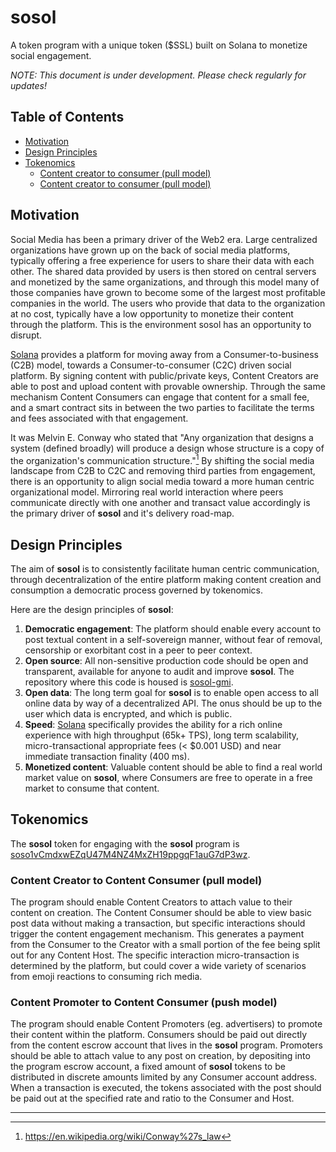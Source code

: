 # sosol

A token program with a unique token ($SSL) built on Solana to monetize social engagement.

_NOTE: This document is under development. Please check regularly for updates!_

## Table of Contents

- [Motivation](#motivation)
- [Design Principles](#design-principles)
- [Tokenomics](#tokenomics)
  - [Content creator to consumer (pull model)](#content-creator-to-consumer-pull-model)
  - [Content creator to consumer (pull model)](#content-creator-to-consumer-pull-model)

## Motivation

Social Media has been a primary driver of the Web2 era. Large centralized organizations have grown up on the back of social media platforms, typically offering a free experience for users to share their data with each other. The shared data provided by users is then stored on central servers and monetized by the same organizations, and through this model many of those companies have grown to become some of the largest most profitable companies in the world. The users who provide that data to the organization at no cost, typically have a low opportunity to monetize their content through the platform. This is the environment sosol has an opportunity to disrupt.

[Solana](https://solana.com) provides a platform for moving away from a Consumer-to-business (C2B) model, towards a Consumer-to-consumer (C2C) driven social platform. By signing content with public/private keys, Content Creators are able to post and upload content with provable ownership. Through the same mechanism Content Consumers can engage that content for a small fee, and a smart contract sits in between the two parties to facilitate the terms and fees associated with that engagement.

It was Melvin E. Conway who stated that "Any organization that designs a system (defined broadly) will produce a design whose structure is a copy of the organization's communication structure."[^1] By shifting the social media landscape from C2B to C2C and removing third parties from engagement, there is an opportunity to align social media toward a more human centric organizational model. Mirroring real world interaction where peers communicate directly with one another and transact value accordingly is the primary driver of **sosol** and it's delivery road-map.

## Design Principles

The aim of **sosol** is to consistently facilitate human centric communication, through decentralization of the entire platform making content creation and consumption a democratic process governed by tokenomics.

Here are the design principles of **sosol**:

1. **Democratic engagement**: The platform should enable every account to post textual content in a self-sovereign manner, without fear of removal, censorship or exorbitant cost in a peer to peer context.
2. **Open source**: All non-sensitive production code should be open and transparent, available for anyone to audit and improve **sosol**. The repository where this code is housed is [sosol-gmi](https://github.com/sosol-gmi).
3. **Open data**: The long term goal for **sosol** is to enable open access to all online data by way of a decentralized API. The onus should be up to the user which data is encrypted, and which is public.
4. **Speed**: [Solana](https://solana.com) specifically provides the ability for a rich online experience with high throughput (65k+ TPS), long term scalability, micro-transactional appropriate fees (< $0.001 USD) and near immediate transaction finality (400 ms).
5. **Monetized content**: Valuable content should be able to find a real world market value on **sosol**, where Consumers are free to operate in a free market to consume that content.

## Tokenomics

The **sosol** token for engaging with the **sosol** program is [soso1vCmdxwEZqU47M4NZ4MxZH19ppgqF1auG7dP3wz](https://explorer.solana.com/address/soso1vCmdxwEZqU47M4NZ4MxZH19ppgqF1auG7dP3wz).

### Content Creator to Content Consumer (pull model)

The program should enable Content Creators to attach value to their content on creation. The Content Consumer should be able to view basic post data without making a transaction, but specific interactions should trigger the content engagement mechanism. This generates a payment from the Consumer to the Creator with a small portion of the fee being split out for any Content Host. The specific interaction micro-transaction is determined by the platform, but could cover a wide variety of scenarios from emoji reactions to consuming rich media.

### Content Promoter to Content Consumer (push model)

The program should enable Content Promoters (eg. advertisers) to promote their content within the platform. Consumers should be paid out directly from the content escrow account that lives in the **sosol** program. Promoters should be able to attach value to any post on creation, by depositing into the program escrow account, a fixed amount of **sosol** tokens to be distributed in discrete amounts limited by any Consumer account address. When a transaction is executed, the tokens associated with the post should be paid out at the specified rate and ratio to the Consumer and Host.

---

[^1]: https://en.wikipedia.org/wiki/Conway%27s_law
